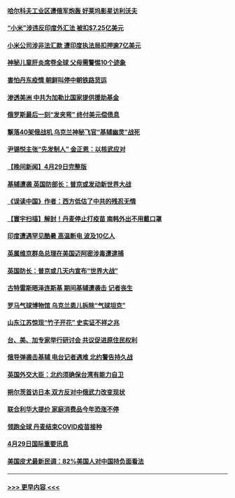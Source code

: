 #### [哈尔科夫工业区遭俄军炮轰 好莱坞影星访利沃夫](../pages/prog202/a103414576.md?t=05010551) 
#### [“小米”涉违反印度外汇法 被扣$7.25亿美元](../pages/prog202/a103414550.md?t=05010551) 
#### [小米公司涉非法汇款 遭印度执法局扣押逾7亿美元](../pages/prog202/a103414520.md?t=05010551) 
#### [神秘儿童肝炎席卷全球 父母需警惕10个迹象](../pages/prog202/a103414241.md?t=05010551) 
#### [害怕丹东疫情 朝鲜叫停中朝铁路货运](../pages/prog202/a103414232.md?t=05010551) 
#### [渗透美洲 中共为加勒比国家提供援助基金](../pages/prog202/a103414227.md?t=05010551) 
#### [俄罗斯最后一刻“发夹弯”  终付美元偿债息](../pages/prog202/a103414159.md?t=05010551) 
#### [撃落40架俄战机 乌克兰神秘飞官“基辅幽灵”战死](../pages/prog202/a103414134.md?t=05010551) 
#### [尹锡悦主张“先发制人” 金正恩：以核武应对](../pages/prog202/a103414121.md?t=05010551) 
#### [【晚间新闻】4月29日完整版](../pages/prog202/a103413982.md?t=05010551) 
#### [基辅遭袭 英国防部长：普京或发动新世界大战](../pages/prog202/a103413859.md?t=05010551) 
#### [《误读中国》作者：西方低估了中共的残忍无情](../pages/prog202/a103414025.md?t=05010551) 
#### [【寰宇扫描】解封！丹麦停止打疫苗 南韩外出不用戴口罩](../pages/prog202/a103413751.md?t=05010551) 
#### [印度遭遇罕见酷暑 高温断电 波及10亿人](../pages/prog202/a103413862.md?t=05010551) 
#### [英属维京群岛总理在美国迈阿密涉毒遭逮捕](../pages/prog202/a103413829.md?t=05010551) 
#### [英国防长：普京或几天内宣布“世界大战”](../pages/prog202/a103413910.md?t=05010551) 
#### [古特雷斯晤泽连斯基 期间基辅遭袭击 记者丧生](../pages/prog202/a103413831.md?t=05010551) 
#### [罗马气球博物馆 乌克兰患儿拆除“气球坦克”](../pages/prog202/a103413730.md?t=05010551) 
#### [山东江苏惊现“竹子开花” 史实证不祥之兆](../pages/prog202/a103413749.md?t=05010551) 
#### [台、美、加专家举行研讨会 共议促进原住民权利](../pages/prog202/a103413666.md?t=05010551) 
#### [俄导弹袭击基辅 电台记者遇难 北约警告持久战](../pages/prog202/a103413653.md?t=05010551) 
#### [英国外交大臣：北约须确保台湾有能力自卫](../pages/prog202/a103413626.md?t=05010551) 
#### [朔尔茨首访日本 双方反对中俄武力改变现状](../pages/prog202/a103413546.md?t=05010551) 
#### [联合利华大提价 家庭消费品今年恐涨不停](../pages/prog202/a103413289.md?t=05010551) 
#### [领跑全球 丹麦结束COVID疫苗接种](../pages/prog202/a103413270.md?t=05010551) 
#### [4月29日国际重要讯息](../pages/prog202/a103413274.md?t=05010551) 
#### [美国皮尤最新民调：82%美国人对中国持负面看法](../pages/prog202/a103413248.md?t=05010551) 

----
#### [ >>> 更早内容 <<< ](../indexes/prog202-earlier.md)
